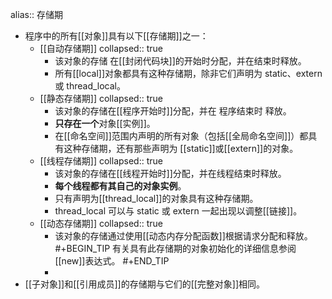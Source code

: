 alias:: 存储期

- 程序中的所有[[对象]]具有以下[[存储期]]之一：
	- [[自动存储期]]
	  collapsed:: true
		- 该对象的存储 在[[封闭代码块]]的开始时分配，并在结束时释放。
		- 所有[[local]]对象都具有这种存储期，除非它们声明为 static、extern 或 thread_local。
	- [[静态存储期]]
	  collapsed:: true
		- 该对象的存储在[[程序开始时]]分配，并在 程序结束时 释放。
		- **只存在一个**对象[[实例]]。
		- 在[[命名空间]]范围内声明的所有对象（包括[[全局命名空间]]）都具有这种存储期，还有那些声明为 [[static]]或[[extern]]的对象。
	- [[线程存储期]]
	  collapsed:: true
		- 该对象的存储在[[线程开始时]]分配，并在线程结束时释放。
		- **每个线程都有其自己的对象实例**。
		- 只有声明为[[thread_local]]的对象具有这种存储期。
		- thread_local 可以与 static 或 extern 一起出现以调整[[链接]]。
	- [[动态存储期]]
	  collapsed:: true
		- 该对象的存储通过使用[[动态内存分配函数]]根据请求分配和释放。
		  #+BEGIN_TIP
		  有关具有此存储期的对象初始化的详细信息参阅[[new]]表达式。
		  #+END_TIP
		-
- [[子对象]]和[[引用成员]]的存储期与它们的[[完整对象]]相同。
